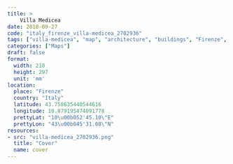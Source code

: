 ```yaml
---
title: > 
    Villa Medicea
date: 2018-09-27
code: "italy_firenze_villa-medicea_2702936"
tags: ["villa-medicea", "map", "architecture", "buildings", "Firenze", "Italy"]
categories: ["Maps"]
draft: false
format:
  width: 210
  height: 297
  unit: 'mm'
location:
  place: "Firenze"
  country: "Italy"
  latitude: 43.758635440544616
  longitude: 10.879195474091778
  prettyLat: "10\u00b052'45.10\"E"
  prettyLon: "43\u00b045'31.08\"N"
resources:
- src: "villa-medicea_2702936.png"
  title: "Cover"
  name: cover
---
```

